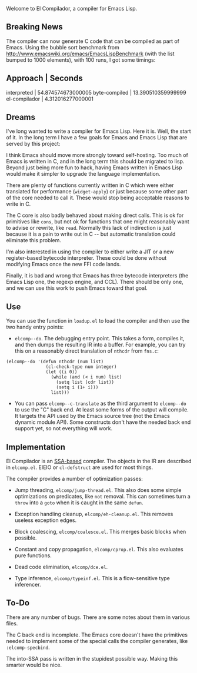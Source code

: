 Welcome to El Compilador, a compiler for Emacs Lisp.

## Breaking News

The compiler can now generate C code that can be compiled as part of
Emacs.  Using the bubble sort benchmark from
http://www.emacswiki.org/emacs/EmacsLispBenchmark (with the list
bumped to 1000 elements), with 100 runs, I got some timings:

Approach | Seconds
----------------
interpreted | 54.874574673000005
byte-compiled | 13.390510359999999
el-compilador | 4.312016277000001

## Dreams

I've long wanted to write a compiler for Emacs Lisp.  Here it is.
Well, the start of it.  In the long term I have a few goals for Emacs
and Emacs Lisp that are served by this project:

I think Emacs should move more strongly toward self-hosting.  Too much
of Emacs is written in C, and in the long term this should be migrated
to lisp.  Beyond just being more fun to hack, having Emacs written in
Emacs Lisp would make it simpler to upgrade the language
implementation.

There are plenty of functions currently written in C which were either
translated for performance (`widget-apply`) or just because some other
part of the core needed to call it.  These would stop being acceptable
reasons to write in C.

The C core is also badly behaved about making direct calls.  This is
ok for primitives like `cons`, but not ok for functions that one might
reasonably want to advise or rewrite, like `read`.  Normally this lack
of indirection is just because it is a pain to write out in C -- but
automatic translation could eliminate this problem.

I'm also interested in using the compiler to either write a JIT or a
new register-based bytecode interpreter.  These could be done without
modifying Emacs once the new FFI code lands.

Finally, it is bad and wrong that Emacs has three bytecode
interpreters (the Emacs Lisp one, the regexp engine, and CCL).  There
should be only one, and we can use this work to push Emacs toward that
goal.

## Use

You can use the function in `loadup.el` to load the compiler and then
use the two handy entry points:

* `elcomp--do`.  The debugging entry point.  This takes a form,
  compiles it, and then dumps the resulting IR into a buffer.  For
  example, you can try this on a reasonably direct translation of
  `nthcdr` from `fns.c`:

```elisp
(elcomp--do '(defun nthcdr (num list)
               (cl-check-type num integer)
               (let ((i 0))
                 (while (and (< i num) list)
                   (setq list (cdr list))
                   (setq i (1+ i)))
                 list)))
```

* You can pass `elcomp--c-translate` as the third argument to
  `elcomp--do` to use the "C" back end.  At least some forms of the
  output will compile.  It targets the API used by the Emacs source
  tree (not the Emacs dynamic module API).  Some constructs don't have
  the needed back end support yet, so not everything will work.

## Implementation

El Compilador is an
[SSA-based](http://en.wikipedia.org/wiki/Static_single_assignment_form)
compiler.  The objects in the IR are described in `elcomp.el`.  EIEIO
or `cl-defstruct` are used for most things.

The compiler provides a number of optimization passes:

* Jump threading, `elcomp/jump-thread.el`.  This also does some simple
  optimizations on predicates, like `not` removal.  This can sometimes
  turn a `throw` into a `goto` when it is caught in the same `defun`.

* Exception handling cleanup, `elcomp/eh-cleanup.el`.  This removes
  useless exception edges.

* Block coalescing, `elcomp/coalesce.el`.  This merges basic blocks
  when possible.

* Constant and copy propagation, `elcomp/cprop.el`.  This also
  evaluates pure functions.

* Dead code elimination, `elcomp/dce.el`.

* Type inference, `elcomp/typeinf.el`.  This is a flow-sensitive type
  inferencer.


## To-Do

There are any number of bugs.  There are some notes about them in
various files.

The C back end is incomplete.  The Emacs core doesn't have the
primitives needed to implement some of the special calls the compiler
generates, like `:elcomp-specbind`.

The into-SSA pass is written in the stupidest possible way.  Making
this smarter would be nice.
